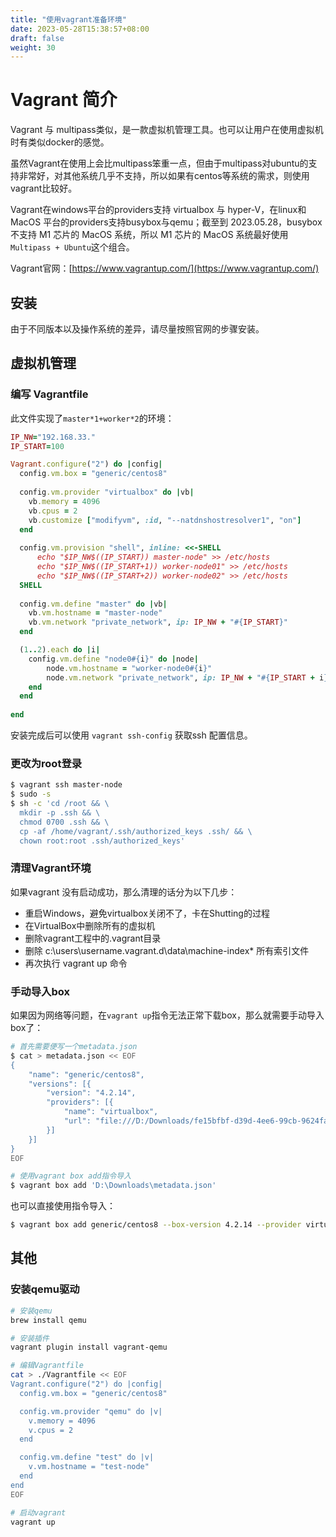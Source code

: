 ```yaml
---
title: "使用vagrant准备环境"
date: 2023-05-28T15:38:57+08:00
draft: false
weight: 30
---
```


# Vagrant 简介

Vagrant 与 multipass类似，是一款虚拟机管理工具。也可以让用户在使用虚拟机时有类似docker的感觉。

虽然Vagrant在使用上会比multipass笨重一点，但由于multipass对ubuntu的支持非常好，对其他系统几乎不支持，所以如果有centos等系统的需求，则使用vagrant比较好。

Vagrant在windows平台的providers支持 virtualbox 与 hyper-V，在linux和 MacOS 平台的providers支持busybox与qemu；截至到 2023.05.28，busybox 不支持 M1 芯片的 MacOS 系统，所以 M1 芯片的 MacOS 系统最好使用`Multipass + Ubuntu`这个组合。

Vagrant官网：[https://www.vagrantup.com/](https://www.vagrantup.com/)

## 安装

由于不同版本以及操作系统的差异，请尽量按照官网的步骤安装。

## 虚拟机管理

### 编写 Vagrantfile

此文件实现了`master*1+worker*2`的环境：

```ruby
IP_NW="192.168.33."
IP_START=100

Vagrant.configure("2") do |config|
  config.vm.box = "generic/centos8"
  
  config.vm.provider "virtualbox" do |vb|
    vb.memory = 4096
    vb.cpus = 2
	vb.customize ["modifyvm", :id, "--natdnshostresolver1", "on"]
  end
  
  config.vm.provision "shell", inline: <<-SHELL
	  echo "$IP_NW$((IP_START)) master-node" >> /etc/hosts
	  echo "$IP_NW$((IP_START+1)) worker-node01" >> /etc/hosts
	  echo "$IP_NW$((IP_START+2)) worker-node02" >> /etc/hosts
  SHELL
  
  config.vm.define "master" do |vb|
    vb.vm.hostname = "master-node"
    vb.vm.network "private_network", ip: IP_NW + "#{IP_START}"
  end

  (1..2).each do |i|
	config.vm.define "node0#{i}" do |node|
		node.vm.hostname = "worker-node0#{i}"
		node.vm.network "private_network", ip: IP_NW + "#{IP_START + i}"
	end
  end 
  
end
```

安装完成后可以使用 `vagrant ssh-config` 获取ssh 配置信息。

### 更改为root登录

```bash
$ vagrant ssh master-node
$ sudo -s
$ sh -c 'cd /root && \
  mkdir -p .ssh && \
  chmod 0700 .ssh && \
  cp -af /home/vagrant/.ssh/authorized_keys .ssh/ && \
  chown root:root .ssh/authorized_keys'
```

### 清理Vagrant环境

如果vagrant 没有启动成功，那么清理的话分为以下几步：

 - 重启Windows，避免virtualbox关闭不了，卡在Shutting的过程
 - 在VirtualBox中删除所有的虚拟机
 - 删除vagrant工程中的.vagrant目录
 - 删除 c:\users\username.vagrant.d\data\machine-index* 所有索引文件
 - 再次执行 vagrant up 命令


### 手动导入box

如果因为网络等问题，在`vagrant up`指令无法正常下载box，那么就需要手动导入box了：
```bash
# 首先需要便写一个metadata.json
$ cat > metadata.json << EOF
{
    "name": "generic/centos8",
    "versions": [{
        "version": "4.2.14",
        "providers": [{
            "name": "virtualbox",
            "url": "file:///D:/Downloads/fe15bfbf-d39d-4ee6-99cb-9624fa4be44f"
        }]
    }]
}
EOF

# 使用vagrant box add指令导入
$ vagrant box add 'D:\Downloads\metadata.json'
```

也可以直接使用指令导入：
```bash
$ vagrant box add generic/centos8 --box-version 4.2.14 --provider virtualbox file:///D:/Downloads/fe15bfbf-d39d-4ee6-99cb-9624fa4be44f
```


## 其他

### 安装qemu驱动
```bash
# 安装qemu
brew install qemu

# 安装插件
vagrant plugin install vagrant-qemu

# 编辑Vagrantfile
cat > ./Vagrantfile << EOF
Vagrant.configure("2") do |config|
  config.vm.box = "generic/centos8"

  config.vm.provider "qemu" do |v|
    v.memory = 4096
    v.cpus = 2
  end

  config.vm.define "test" do |v|
    v.vm.hostname = "test-node"
  end
end
EOF

# 启动vagrant
vagrant up
```